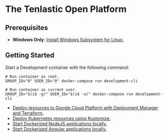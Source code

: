 # The Tenlastic Open Platform

## Prerequisites

- **Windows Only**: [Install Windows Subsystem for Linux.](https://docs.microsoft.com/en-us/windows/wsl/install-win10)

## Getting Started

Start a Development container with the following command:

```
# Run container as root.
GROUP_ID="0" USER_ID="0" docker-compose run development-cli

# Run container as current user.
GROUP_ID="$(id -g)" USER_ID="$(id -u)" docker-compose run development-cli
```

- [Deploy resources to Google Cloud Platform with Deployment Manager and Terraform.](./gcp/README.md)
- [Deploy Kubernetes resources using Kustomize.](./kustomize/README.md)
- [Start Dockerized NodeJS applications locally.](./nodejs/README.md)
- [Start Dockerized Angular applications locally.](./angular/README.md)
